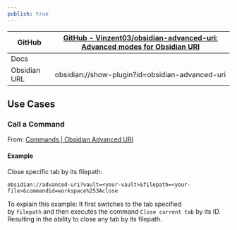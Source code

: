 ```yaml
---
publish: true
---
```


| GitHub       | [GitHub - Vinzent03/obsidian-advanced-uri: Advanced modes for Obsidian URI](https://github.com/Vinzent03/obsidian-advanced-uri) |
| ------------ | ------------------------------------------------------------------------------------------------------------------------------- |
| Docs         |                                                                                                                                 |
| Obsidian URL | obsidian://show-plugin?id=obsidian-advanced-uri                                                                                 |


## Use Cases

### Call a Command
From: [Commands | Obsidian Advanced URI](https://vinzent03.github.io/obsidian-advanced-uri/actions/commands) 

#### Example
Close specific tab by its filepath:

```url
obsidian://advanced-uri?vault=<your-vault>&filepath=<your-file>&commandid=workspace%253Aclose
```

To explain this example: It first switches to the tab specified by `filepath` and then executes the command `Close current tab` by its ID. Resulting in the ability to close any tab by its filepath.
